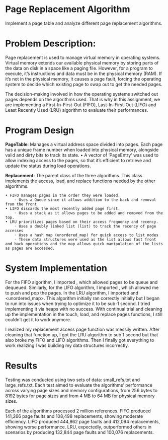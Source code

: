 # Page Replacement Algorithm
Implement a page table and analyze different page replacement algorithms.

# Problem Description:
Page replacement is used to manage virtual memory in operating systems. Virtual memory extends our available physical memory by storing parts of the data on disk in a space like a paging file. However, for a program to execute, it’s instructions and data must be in the physical memory (RAM). If it’s not in the physical memory, it causes a page fault, forcing the operating system to decide which existing page to swap out to get the needed pages.

The decision-making involved in how the operating systems switched out pages depends on the algorithms used. That is why in this assignment, we are implementing a First-In-First-Out (FIFO), Last-In-First-Out (LIFO) and Least Recently Used (LRU) algorithm to evaluate their performances.


# Program Design
**PageTable**: Manages a virtual address space divided into pages. Each page has a unique frame number when loaded into physical memory, alongside valid and dirty bits to track its state. 
    • A vector of ‘PageEntry’ was used to allow indexing access to the pages, so that it’s efficient to retrieve and update the status during load operations.

**Replacement**: The parent class of the three algorithms. This class implements the access, load, and replace functions needed by the other algorithms.

    • FIFO manages pages in the order they were loaded.
        ◦ Uses a Queue since it allows addition to the back and removal from the front
    • LIFO discards the most recently added page first.
        ◦ Uses a stack as it allows pages to be added and removed from the top.
    • LRU prioritizes pages based on their access frequency and recency.
        ◦ Uses a doubly linked list (list) to track the recency of page accesses
        ◦ Uses a hash map (unordered_map) for quick access to list nodes
        ◦ These data structures were used as the list allows fast front and back operations and the map allows quick manipulation of the lists as pages are accessed.

# System Implementation
For the FIFO algorithm, I imported <queue>, which allowed pages to be queue and dequeued. Similarly, for the LIFO algorithm, I imported <stack>, which allowed me to push and pop the pages. In the LRU algorithm, I imported <list> and <unordered_map>. This algorithm initially ran correctly initially but I began to run into issues when trying to optimize it to be sub-1 second. I tried implementing it via heaps with no success. With continual trial and cleaning up the implementation in the touch, load, and replace pages functions, I still couldn’t get it to work anymore.

I realized my replacement access page function was messily written. After cleaning that function up, I got the LRU algorithm to sub 1 second but that also broke my FIFO and LIFO algorithms. Then I finally got everything to work realizing I was building my data structures incorrectly.


# Results
Testing was conducted using two sets of data: small_refs.txt and large_refs.txt. Each test aimed to evaluate the algorithms’ performance across varying page sizes and memory configurations, from 256 bytes to 8192 bytes for page sizes and from 4 MB to 64 MB for physical memory sizes.

Each of the algorithms processed 2 million references.
FIFO produced 141,266 page faults and 108,498 replacements, showing moderate efficiency.
LIFO produced 444,862 page faults and 412,094 replacements, showing worse performance.
LRU, expectedly, outperformed others in scenarios by producing 132,844 page faults and 100,076 replacements.
